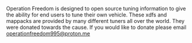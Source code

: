 Operation Freedom is designed to open source tuning information to give the ability for end users to tune their own vehicle. 
These xdfs and mappacks are provided by many different tuners all over the world. They were donated towards the cause. If you would like to donate please email operationfreedom995@proton.me
